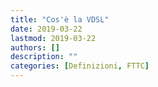 ```yaml
---
title: "Cos'è la VDSL"
date: 2019-03-22
lastmod: 2019-03-22
authors: []
description: ""
categories: [Definizioni, FTTC]
---
```


